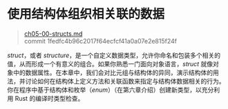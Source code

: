 # 使用结构体组织相关联的数据

> [ch05-00-structs.md](https://github.com/rust-lang/book/blob/master/src/ch05-00-structs.md)
> <br>
> commit 1fedfc4b96c2017f64ecfcf41a0a07e2e815f24f

*struct*，或者 *structure*，是一个自定义数据类型，允许你命名和包装多个相关的值，从而形成一个有意义的组合。如果你熟悉一门面向对象语言，*struct* 就像对象中的数据属性。在本章中，我们会对比元组与结构体的异同，演示结构体的用法，并讨论如何在结构体上定义方法和关联函数来指定与结构体数据相关的行为。你在程序中基于结构体和枚举（*enum*）（在第六章介绍）创建新类型，以充分利用 Rust 的编译时类型检查。
